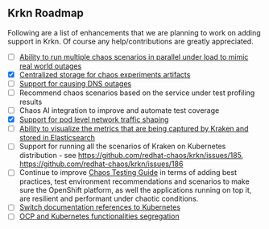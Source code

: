 ## Krkn Roadmap

Following are a list of enhancements that we are planning to work on adding support in Krkn. Of course any help/contributions are greatly appreciated.

- [ ] [Ability to run multiple chaos scenarios in parallel under load to mimic real world outages](https://github.com/redhat-chaos/krkn/issues/424)
- [x] [Centralized storage for chaos experiments artifacts](https://github.com/redhat-chaos/krkn/issues/423)
- [ ] [Support for causing DNS outages](https://github.com/redhat-chaos/krkn/issues/394)
- [ ] Recommend chaos scenarios based on the service under test profiling results
- [ ] Chaos AI integration to improve and automate test coverage
- [x] [Support for pod level network traffic shaping](https://github.com/redhat-chaos/krkn/issues/393)
- [ ] [Ability to visualize the metrics that are being captured by Kraken and stored in Elasticsearch](https://github.com/redhat-chaos/krkn/issues/124)
- [ ] Support for running all the scenarios of Kraken on Kubernetes distribution - see https://github.com/redhat-chaos/krkn/issues/185, https://github.com/redhat-chaos/krkn/issues/186
- [ ] Continue to improve [Chaos Testing Guide](https://redhat-chaos.github.io/krkn) in terms of adding best practices, test environment recommendations and scenarios to make sure the OpenShift platform, as well the applications running on top it, are resilient and performant under chaotic conditions.
- [ ] [Switch documentation references to Kubernetes](https://github.com/redhat-chaos/krkn/issues/495)
- [ ] [OCP and Kubernetes functionalities segregation](https://github.com/redhat-chaos/krkn/issues/497)
